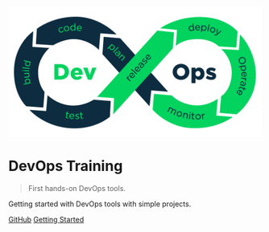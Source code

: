 ![logo](_assets/images/devops.png ':id=logo')

# DevOps Training

> First hands-on DevOps tools.

Getting started with DevOps tools with simple projects.

[<i class="fa-brands fa-github"></i> GitHub](https://github.com/guillaume-elambert/devops-training)
[Getting Started <i class="fa-regular fa-angles-down"></i>](#ansible-training-home)